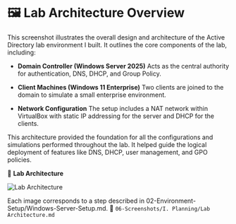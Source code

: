# 🖼️ Lab Architecture Overview
This screenshot illustrates the overall design and architecture of the Active Directory lab environment I built. It outlines the core components of the lab, including:

- **Domain Controller (Windows Server 2025)**
    Acts as the central authority for authentication, DNS, DHCP, and Group Policy.

- **Client Machines (Windows 11 Enterprise)**
    Two clients are joined to the domain to simulate a small enterprise environment.

- **Network Configuration**
    The setup includes a NAT network within VirtualBox with static IP addressing for the server and DHCP for the clients.

This architecture provided the foundation for all the configurations and simulations performed throughout the lab. It helped guide the logical deployment of features like DNS, DHCP, user management, and GPO policies.

📸 **Lab Architecture**

![Lab Architecture](https://github.com/user-attachments/assets/9e0f2334-a862-4b43-ac28-52cf6861c98d)

Each image corresponds to a step described in 02-Environment-Setup/Windows-Server-Setup.md. 📂 `06-Screenshots/I. Planning/Lab Architecture.md`
